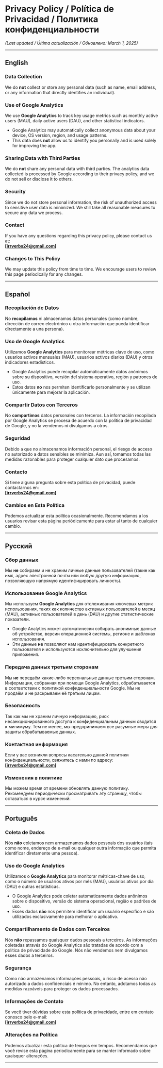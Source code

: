 # Privacy Policy / Política de Privacidad / Политика конфиденциальности

*(Last updated / Última actualización / Обновлено: March 1, 2025)*

---

## English

### Data Collection
We do **not** collect or store any personal data (such as name, email address, or any information that directly identifies an individual).

### Use of Google Analytics
We use **Google Analytics** to track key usage metrics such as monthly active users (MAU), daily active users (DAU), and other statistical indicators.  
- Google Analytics may automatically collect anonymous data about your device, OS version, region, and usage patterns.  
- This data does **not** allow us to identify you personally and is used solely for improving the app.

### Sharing Data with Third Parties
We do **not** share any personal data with third parties. The analytics data collected is processed by Google according to their privacy policy, and we do not sell or disclose it to others.

### Security
Since we do not store personal information, the risk of unauthorized access to sensitive user data is minimized. We still take all reasonable measures to secure any data we process.

### Contact
If you have any questions regarding this privacy policy, please contact us at:  
**[irrverbs24@gmail.com]**

### Changes to This Policy
We may update this policy from time to time. We encourage users to review this page periodically for any changes.

---

## Español

### Recopilación de Datos
No **recopilamos** ni almacenamos datos personales (como nombre, dirección de correo electrónico u otra información que pueda identificar directamente a una persona).

### Uso de Google Analytics
Utilizamos **Google Analytics** para monitorear métricas clave de uso, como usuarios activos mensuales (MAU), usuarios activos diarios (DAU) y otros indicadores estadísticos.  
- Google Analytics puede recopilar automáticamente datos anónimos sobre su dispositivo, versión del sistema operativo, región y patrones de uso.  
- Estos datos **no** nos permiten identificarlo personalmente y se utilizan únicamente para mejorar la aplicación.

### Compartir Datos con Terceros
No **compartimos** datos personales con terceros. La información recopilada por Google Analytics se procesa de acuerdo con la política de privacidad de Google, y no la vendemos ni divulgamos a otros.

### Seguridad
Debido a que no almacenamos información personal, el riesgo de acceso no autorizado a datos sensibles se minimiza. Aun así, tomamos todas las medidas razonables para proteger cualquier dato que procesamos.

### Contacto
Si tiene alguna pregunta sobre esta política de privacidad, puede contactarnos en:  
**[irrverbs24@gmail.com]**

### Cambios en Esta Política
Podemos actualizar esta política ocasionalmente. Recomendamos a los usuarios revisar esta página periódicamente para estar al tanto de cualquier cambio.

---

## Русский

### Сбор данных
Мы **не** собираем и не храним личные данные пользователей (такие как имя, адрес электронной почты или любую другую информацию, позволяющую напрямую идентифицировать личность).

### Использование Google Analytics
Мы используем **Google Analytics** для отслеживания ключевых метрик использования, таких как количество активных пользователей в месяц (MAU), активных пользователей в день (DAU) и другие статистические показатели.  
- Google Analytics может автоматически собирать анонимные данные об устройстве, версии операционной системы, регионе и шаблонах использования.  
- Эти данные **не** позволяют нам идентифицировать конкретного пользователя и используются исключительно для улучшения приложения.

### Передача данных третьим сторонам
Мы **не** передаём какие-либо персональные данные третьим сторонам. Информация, собранная при помощи Google Analytics, обрабатывается в соответствии с политикой конфиденциальности Google. Мы не продаём и не раскрываем её третьим лицам.

### Безопасность
Так как мы не храним личную информацию, риск несанкционированного доступа к конфиденциальным данным сводится к минимуму. Тем не менее, мы предпринимаем все разумные меры для защиты обрабатываемых данных.

### Контактная информация
Если у вас возникли вопросы касательно данной политики конфиденциальности, свяжитесь с нами по адресу:  
**[irrverbs24@gmail.com]**

### Изменения в политике
Мы можем время от времени обновлять данную политику. Рекомендуем периодически просматривать эту страницу, чтобы оставаться в курсе изменений.

---

## Português

### Coleta de Dados
Nós **não** coletamos nem armazenamos dados pessoais dos usuários (tais como nome, endereço de e-mail ou qualquer outra informação que permita identificar diretamente uma pessoa).

### Uso do Google Analytics
Utilizamos o **Google Analytics** para monitorar métricas-chave de uso, como o número de usuários ativos por mês (MAU), usuários ativos por dia (DAU) e outras estatísticas.  
- O Google Analytics pode coletar automaticamente dados anônimos sobre o dispositivo, versão do sistema operacional, região e padrões de uso.  
- Esses dados **não** nos permitem identificar um usuário específico e são utilizados exclusivamente para melhorar o aplicativo.

### Compartilhamento de Dados com Terceiros
Nós **não** repassamos quaisquer dados pessoais a terceiros. As informações coletadas através do Google Analytics são tratadas de acordo com a política de privacidade do Google. Nós não vendemos nem divulgamos esses dados a terceiros.

### Segurança
Como não armazenamos informações pessoais, o risco de acesso não autorizado a dados confidenciais é mínimo. No entanto, adotamos todas as medidas razoáveis para proteger os dados processados.

### Informações de Contato
Se você tiver dúvidas sobre esta política de privacidade, entre em contato conosco pelo e-mail:  
**[irrverbs24@gmail.com]**

### Alterações na Política
Podemos atualizar esta política de tempos em tempos. Recomendamos que você revise esta página periodicamente para se manter informado sobre quaisquer alterações.

---
